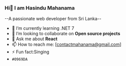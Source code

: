 ### Hi👋 I am Hasindu Mahanama

--A passionate web developer from Sri Lanka--

- 🌱 I’m currently learning .NET 7
- 👯 I’m looking to collaborate on **Open source projects**
- 💬 Ask me about **React**
- 📫 How to reach me: [contactmahanama@gmail.com]
- ⚡ Fun fact:Singing
-  `#0969DA`

<!--
**mahanama77/mahanama77** is a ✨ _special_ ✨ repository because its `README.md` (this file) appears on your GitHub profile.

Here are some ideas to get you started:

- 🔭 I’m currently working on ...
- 🌱 I’m currently learning ...
- 👯 I’m looking to collaborate on ...
- 🤔 I’m looking for help with ...
- 💬 Ask me about ...
- 📫 How to reach me: ...
- 😄 Pronouns: ...
- ⚡ Fun fact: ...
-->
